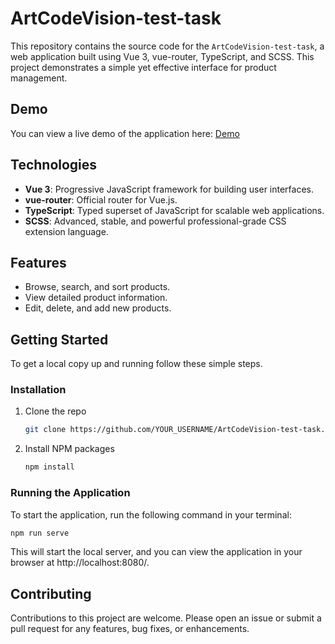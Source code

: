 # ArtCodeVision-test-task

This repository contains the source code for the `ArtCodeVision-test-task`, a web application built using Vue 3, vue-router, TypeScript, and SCSS. This project demonstrates a simple yet effective interface for product management.

## Demo

You can view a live demo of the application here: [Demo](https://o-drozzdyk.github.io/ArtCodeVision-test-task/)

## Technologies

- **Vue 3**: Progressive JavaScript framework for building user interfaces.
- **vue-router**: Official router for Vue.js.
- **TypeScript**: Typed superset of JavaScript for scalable web applications.
- **SCSS**: Advanced, stable, and powerful professional-grade CSS extension language.

## Features

- Browse, search, and sort products.
- View detailed product information.
- Edit, delete, and add new products.

## Getting Started

To get a local copy up and running follow these simple steps.

### Installation

1. Clone the repo
   ```sh
   git clone https://github.com/YOUR_USERNAME/ArtCodeVision-test-task.git
   ```

2. Install NPM packages
   ```sh
   npm install
   ```

### Running the Application

To start the application, run the following command in your terminal:
   ```sh
   npm run serve
   ```

This will start the local server, and you can view the application in your browser at http://localhost:8080/.

## Contributing

Contributions to this project are welcome. Please open an issue or submit a pull request for any features, bug fixes, or enhancements.

